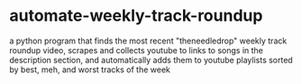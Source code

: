 # automate-weekly-track-roundup
a python program that finds the most recent "theneedledrop" weekly track roundup video, scrapes and collects youtube to links to songs in the description section, and automatically adds them to youtube playlists sorted by best, meh, and worst tracks of the week
